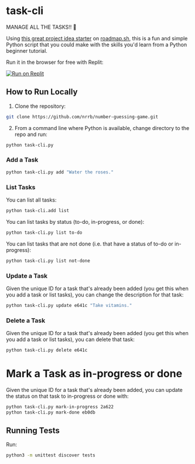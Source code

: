 # task-cli

MANAGE ALL THE TASKS!! 📑

Using [this great project idea starter](https://roadmap.sh/projects/task-tracker) on [roadmap.sh](https://roadmap.sh), this is a fun and simple Python script that you could make with the skills you'd learn from a Python beginner tutorial. 

Run it in the browser for free with Replit:

[![Run on Replit](https://replit.com/badge/github/nrrb/task-cli)](https://replit.com/github/nrrb/task-cli)


## How to Run Locally

1. Clone the repository:

```bash
git clone https://github.com/nrrb/number-guessing-game.git
```

2. From a command line where Python is available, change directory to the repo and run:

```bash
python task-cli.py
```

### Add a Task

```bash
python task-cli.py add "Water the roses."
```

### List Tasks

You can list all tasks:

```bash
python task-cli.add list
```

You can list tasks by status (to-do, in-progress, or done):

```bash
python task-cli.py list to-do
```

You can list tasks that are not done (i.e. that have a status of to-do or in-progress):

```bash
python task-cli.py list not-done
```

### Update a Task

Given the unique ID for a task that's already been added (you get this when you add a task or list tasks), you can change the description for that task:

```bash
python task-cli.py update e641c "Take vitamins."
```

### Delete a Task

Given the unique ID for a task that's already been added (you get this when you add a task or list tasks), you can delete that task:

```bash
python task-cli.py delete e641c
```

# Mark a Task as in-progress or done

Given the unique ID for a task that's already been added, you can update the status on that task to in-progress or done with:

```bash
python task-cli.py mark-in-progress 2a622
python task-cli.py mark-done eb0db
```

## Running Tests

Run:

```bash
python3 -m unittest discover tests
```
